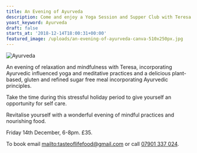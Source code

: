 ```yaml
---
title: An Evening of Ayurveda
description: Come and enjoy a Yoga Session and Supper Club with Teresa
yoast_keyword: Ayurveda
draft: false
starts_at: '2018-12-14T18:00:31+00:00'
featured_image: /uploads/an-evening-of-ayurveda-canva-510x250px.jpg
---
```

![Ayurveda](/uploads/an-evening-of-ayurveda-canva-510x250px.jpg)

An evening of relaxation and mindfulness with Teresa, incorporating Ayurvedic influenced yoga and meditative practices and a delicious plant-based, gluten and refined sugar free meal incorporating Ayurvedic principles. 

Take the time during this stressful holiday period to give yourself an opportunity for self care.

Revitalise yourself with a wonderful evening of mindful practices and nourishing food. 

Friday 14th December, 6-8pm. £35. 

To book email <mailto:tasteoflifefood@gmail.com> or call [07901 337 024](tel:07901337024).
